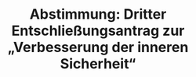 ---
abstimmung:
  abstimmung: 7
  bundestagssitzung: 195
  datum: 18. Oktober 2024
  legislaturperiode: 20
categories:
- Todo
data:
- title: Abstimmungsergebnis 20241018_7.pdf
  url: /res/2025-btw/abstimmungsergebnisse/20241018_7.pdf
- title: Abstimmungsergebnis 20241018_7_xls.xlsx
  url: /res/2025-btw/abstimmungsergebnisse/20241018_7_xls.xlsx
- title: Abstimmungsergebnis 20241018_7_xls.csv
  url: /res/2025-btw/abstimmungsergebnisse_csv/20241018_7_xls.csv
documents:
- local: /res/2025-btw/drucksachen/2012805.pdf
  summary: '### Gesetzentwurf der Fraktionen SPD, BÜNDNIS 90/DIE GRÜNEN und FDP


    Dieser Gesetzentwurf zielt auf die Verbesserung der inneren Sicherheit und des
    Asylsystems in Deutschland ab, insbesondere als Reaktion auf den Terroranschlag
    in Solingen.  Er beinhaltet Änderungen in mehreren Gesetzen, um den Terrorismus
    und Extremismus effektiver zu bekämpfen und das Asylverfahren zu verschärfen.



    **Kernpunkte und Ziele:**


    * Verschärfung des Waffenrechts

    * Verschärfung des Ausländerrechts

    * Verbesserte Extremismus- und Terrorismusbekämpfung

    * Verbesserung der Finanzermittlungen im Verfassungsschutz

    * Biometrischer Abgleich von Asylsuchenden mit Internet-Daten'
  title: Drucksache 20/12805
  url: https://dserver.bundestag.de/btd/20/128/2012805.pdf
- local: /res/2025-btw/drucksachen/2013413.pdf
  summary: '### Beschlussempfehlung und Bericht des Ausschusses für Inneres und Heimat


    Der Ausschuss für Inneres und Heimat empfiehlt die Annahme von zwei Gesetzentwürfen
    zur Verbesserung der inneren Sicherheit und Terrorismusbekämpfung und lehnt drei
    Anträge der AfD ab. **Kernpunkte und Ziele:** Verbesserung der inneren Sicherheit
    und des Asylsystems, Verbesserung der Terrorismusbekämpfung, Zurückweisung von
    Drittstaatsangehörigen an den Außengrenzen, Kehrtwende in der Migrationspolitik,
    gezielte Sanktionierung von Messerangriffen.

    '
  title: Drucksache 20/13413
  url: https://dserver.bundestag.de/btd/20/134/2013413.pdf
- local: /res/2025-btw/drucksachen/2013417.pdf
  summary: '### Entschließungsantrag der CDU/CSU-Fraktion


    Der Antrag der CDU/CSU-Fraktion fordert die Bundesregierung angesichts der anhaltenden
    Migrationskrise zu Maßnahmen zur Verbesserung der inneren Sicherheit und des Asylsystems
    auf.  Der Antrag bezieht sich auf den Entwurf eines Gesetzes zur Verbesserung
    der inneren Sicherheit und des Asylsystems und kritisiert die bisherigen Maßnahmen
    der Bundesregierung als unzureichend.



    **Kernpunkte und Ziele:**


    * Feststellung einer schweren Migrationskrise in Deutschland.

    * Kritik an unzureichenden Maßnahmen der Bundesregierung.

    * Forderung nach umfassenden Zurückweisungen an den Binnengrenzen.

    * Aufrechterhaltung der öffentlichen Ordnung und des Schutzes der inneren Sicherheit
    gemäß Artikel 72 AEUV.

    * Umsetzung von umfassenden Zurückweisungen von Personen ohne Recht zur Einreise
    gemäß Artikel 16a Absatz 2 des Grundgesetzes und § 18 Absatz 2 des Asylgesetzes.


    '
  title: Drucksache 20/13417
  url: https://dserver.bundestag.de/btd/20/134/2013417.pdf
ergebnis:
  AfD:
    enthaltung: 0
    gesamt: 76
    ja: 59
    nein: 0
    nichtabgegeben: 17
    ungueltig: 0
  BSW:
    enthaltung: 0
    gesamt: 10
    ja: 8
    nein: 0
    nichtabgegeben: 2
    ungueltig: 0
  Bündnis 90/Die Grünen:
    enthaltung: 0
    gesamt: 117
    ja: 0
    nein: 109
    nichtabgegeben: 8
    ungueltig: 0
  CDU/CSU:
    enthaltung: 0
    gesamt: 196
    ja: 174
    nein: 0
    nichtabgegeben: 22
    ungueltig: 0
  Die Linke:
    enthaltung: 1
    gesamt: 28
    ja: 0
    nein: 15
    nichtabgegeben: 12
    ungueltig: 0
  FDP:
    enthaltung: 0
    gesamt: 91
    ja: 3
    nein: 85
    nichtabgegeben: 3
    ungueltig: 0
  Fraktionslos:
    enthaltung: 0
    gesamt: 8
    ja: 5
    nein: 1
    nichtabgegeben: 2
    ungueltig: 0
  SPD:
    enthaltung: 0
    gesamt: 205
    ja: 0
    nein: 184
    nichtabgegeben: 21
    ungueltig: 0
layout: abstimmung
links:
- title: Link zu bundestag.de
  url: https://www.bundestag.de/parlament/plenum/abstimmung/abstimmung?id=935
preview: 'Deutscher Bundestag


  195. Sitzung des Deutschen Bundestages

  am Freitag, 18. Oktober 2024


  Endgültiges Ergebnis der Namentlichen Abstimmung Nr. 7


  Entschließungsantrag der Fraktion der CDU/CSU

  zu der dritten Beratung des Gesetzentwurfs der Fraktionen

  SPD, BÜNDNIS 90/DIE GRÜNEN und FDP

  Entwurf eines Gesetzes zur Verbesserung der inneren Sicherheit

  und des Asylsystems

  - Drs. 20/12805, 20/13413 und 20/13417'
tags:
- Todo
title: 'Abstimmung: Dritter Entschließungsantrag zur „Verbesserung der inneren Sicherheit“'
---